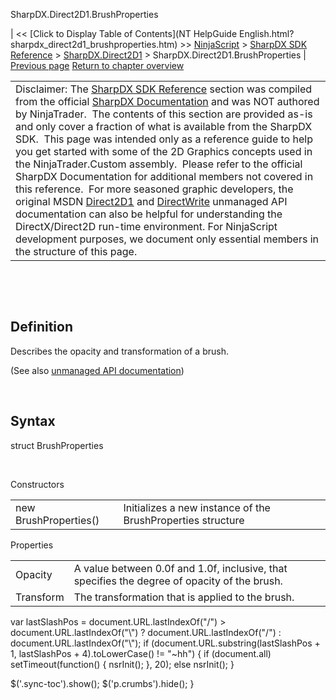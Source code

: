 ﻿










 


SharpDX.Direct2D1.BrushProperties







| &lt;&lt; [Click to Display Table of Contents](NT HelpGuide English.html?sharpdx_direct2d1_brushproperties.htm) &gt;&gt;
 [NinjaScript](ninjascript.htm) &gt; [SharpDX SDK Reference](sharpdx_sdk_reference.htm) &gt; [SharpDX.Direct2D1](sharpdx_direct2d1.htm) &gt;
SharpDX.Direct2D1.BrushProperties | [Previous page](sharpdx_direct2d1_brush_transform.htm)
[Return to chapter overview](sharpdx_direct2d1.htm)












|  |
| --- |
| Disclaimer: The [SharpDX SDK Reference](sharpdx_sdk_reference.htm) section was compiled from the official [SharpDX Documentation](http://sharpdx.org/) and was NOT authored by NinjaTrader.  The contents of this section are provided as-is and only cover a fraction of what is available from the SharpDX SDK.  This page was intended only as a reference guide to help you get started with some of the 2D Graphics concepts used in the NinjaTrader.Custom assembly.  Please refer to the official SharpDX Documentation for additional members not covered in this reference.  For more seasoned graphic developers, the original MSDN [Direct2D1](https://msdn.microsoft.com/en-us/library/windows/desktop/dd370990.aspx) and [DirectWrite](https://msdn.microsoft.com/en-us/library/windows/desktop/dd368038.aspx) unmanaged API documentation can also be helpful for understanding the DirectX/Direct2D run-time environment. For NinjaScript development purposes, we document only essential members in the structure of this page. |



 


 


Definition
----------


Describes the opacity and transformation of a brush.


(See also [unmanaged API documentation](http://msdn.microsoft.com/en-us/library/dd368077.aspx))


 


Syntax
------


struct BrushProperties


   

Constructors




|  |  |
| --- | --- |
| new BrushProperties() | Initializes a new instance of the BrushProperties structure |





Properties




|  |  |
| --- | --- |
| Opacity | A value between 0.0f and 1.0f, inclusive, that specifies the degree of opacity of the brush. |
| Transform | The transformation that is applied to the brush. |






 
 var lastSlashPos = document.URL.lastIndexOf("/") &gt; document.URL.lastIndexOf("\\") ? document.URL.lastIndexOf("/") : document.URL.lastIndexOf("\\");
 if (document.URL.substring(lastSlashPos + 1, lastSlashPos + 4).toLowerCase() != "~hh") {
 if (document.all) setTimeout(function() {
 nsrInit();
 }, 20);
 else nsrInit();
 }
 
 
 $('.sync-toc').show();
 $('p.crumbs').hide();
 }
 
 
 



